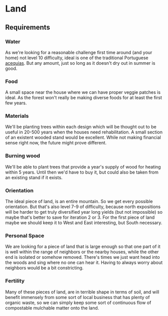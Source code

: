 # Land

## Requirements

### Water

As we're looking for a reasonable challenge first time around \(and your home\) not level 10 difficulty, ideal is one of the traditional Portuguese [acequias](https://en.wikipedia.org/wiki/Acequia). But any amount, just so long as it doesn't dry out in summer is good.

### Food

A small space near the house where we can have proper veggie patches is ideal. As the forest won't really be making diverse foods for at least the first few years.

### Materials

We'll be planting trees within each design which will be thought out to be useful in 20-500 years when the houses need rehabilitation. A small section of an existent wooded stand would be excellent. While not making financial sense right now, the future might prove different.

### Burning wood

We'll be able to plant trees that provide a year's supply of wood for heating within 5 years. Until then we'd have to buy it, but could also be taken from an existing stand if it exists.

### Orientation

The ideal piece of land, is an entire mountain. So we get every possible orientation. But that's also level 7-9 of difficulty, because north expositions will be harder to get truly diversified year long yields \(but not impossible\) so maybe that's better to save for iteration 2 or 3. For the first piece of land maybe we should keep it to West and East interesting, but South necessary.

### Personal Space

We are looking for a piece of land that is large enough so that one part of it is well within the range of neighbors or the nearby houses, while the other end is isolated or somehow removed. There's times we just want head into the woods and sing where no one can hear it. Having to always worry about neighbors would be a bit constricting.

### Fertility

Many of these pieces of land, are in terrible shape in terms of soil, and will benefit immensely from some sort of local business that has plenty of organic waste, so we can simply keep some sort of continuous flow of compostable mulchable matter onto the land.  




